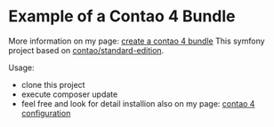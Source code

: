 # Example of a Contao 4 Bundle

More information on my page: [create a contao 4 bundle](http://xuad.net/artikel/contao-4-bundle-plugin-erstellen-backend-und-frontend.html)
This symfony project based on [contao/standard-edition](https://github.com/contao/standard-edition).

Usage:
* clone this project
* execute composer update
* feel free and look for detail installion also on my page: [contao 4 configuration](http://xuad.net/artikel/contao-4-installieren-und-eine-beispielkonfiguration-anlegen.html)
